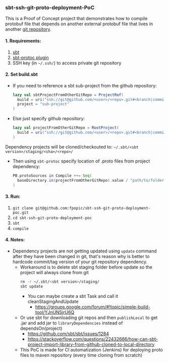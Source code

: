 ### sbt-ssh-git-proto-deployment-PoC

This is a Proof of Concept project that demonstrates how to compile protobuf file
that depends on another external protobuf file that lives in another [git repository](https://github.com/fpopic/github-repo-hosting-protobuf).

#### 1. Requirements:
1.  [sbt](https://www.scala-sbt.org/download.html) 
2.  [sbt-protoc plugin](project/protoc.sbt)
3.  SSH key (in `~/.ssh/`) to access private git repository

#### 2. Set build.sbt
-   If you need to reference a sbt sub-project from the github repository:
    ```scala
    lazy val sbtProjectFromOtherGitRepo = ProjectRef(
      build = uri("ssh://git@github.com/<user>/<repo>.git#<branch|commit|tag>"),
      project = "sub-project"
    )
    ```
-   Else just specify github repository:
    ```scala
    lazy val projectFromOtherGitRepo = RootProject(
      build = uri("ssh://git@github.com/<user>/<repo>.git#<branch|commit|tag>")
    )
    ```
Dependency projects will be cloned/checkouted to:  `~/.sbt/<sbt version>/staging/<sha>/<repo>/`

-   Then using `sbt-protoc` specify location of .proto files from project dependency:
    ```scala
    PB.protoSources in Compile ++= Seq(
      baseDirectory.in(projectFromOtherGitRepo).value / "path/to/folder/where/protos/are"
    )
    ```
    
#### 3. Run:
1. ```git clone git@github.com:fpopic/sbt-ssh-git-proto-deployment-poc.git```
2. ```cd sbt-ssh-git-proto-deployment-poc```
2. ```sbt```
3. ```compile```


#### 4. Notes:
- Dependency projects are not getting updated using `update` command after they have been changed in git, 
that's reason why is better to hardcode commit/tag version of your git repository dependency.
    - Workaround is to delete sbt staging folder before update so the project will always clone from git
        ```bash
        rm -r ~/.sbt/<sbt version>/staging/
        sbt update 
        ```
        - You can maybe create a sbt Task and call it cleanStagingAndUpdate
            - https://groups.google.com/forum/#!topic/simple-build-tool/YJnUNSjrU6Q
    - Or use sbt for downloading git repos and then ```publishLocal```  to get .jar and add jar to ```libraryDependencies``` instead of dependsOn(project)
        - https://github.com/sbt/sbt/issues/1284
        - https://stackoverflow.com/questions/22432666/how-can-sbt-project-import-library-from-github-cloned-to-local-directory
    - This PoC is made for CI automatization (Jenkins) for deploying proto files to maven repository (every time cloning from scratch)
